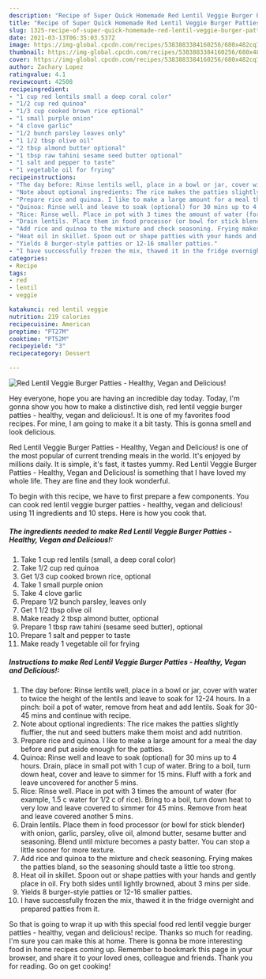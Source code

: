 ```yaml
---
description: "Recipe of Super Quick Homemade Red Lentil Veggie Burger Patties - Healthy, Vegan and Delicious!"
title: "Recipe of Super Quick Homemade Red Lentil Veggie Burger Patties - Healthy, Vegan and Delicious!"
slug: 1325-recipe-of-super-quick-homemade-red-lentil-veggie-burger-patties-healthy-vegan-and-delicious
date: 2021-03-13T06:35:03.537Z
image: https://img-global.cpcdn.com/recipes/5383883384160256/680x482cq70/red-lentil-veggie-burger-patties-healthy-vegan-and-delicious-recipe-main-photo.jpg
thumbnail: https://img-global.cpcdn.com/recipes/5383883384160256/680x482cq70/red-lentil-veggie-burger-patties-healthy-vegan-and-delicious-recipe-main-photo.jpg
cover: https://img-global.cpcdn.com/recipes/5383883384160256/680x482cq70/red-lentil-veggie-burger-patties-healthy-vegan-and-delicious-recipe-main-photo.jpg
author: Zachary Lopez
ratingvalue: 4.1
reviewcount: 42508
recipeingredient:
- "1 cup red lentils small a deep coral color"
- "1/2 cup red quinoa"
- "1/3 cup cooked brown rice optional"
- "1 small purple onion"
- "4 clove garlic"
- "1/2 bunch parsley leaves only"
- "1 1/2 tbsp olive oil"
- "2 tbsp almond butter optional"
- "1 tbsp raw tahini sesame seed butter optional"
- "1 salt and pepper to taste"
- "1 vegetable oil for frying"
recipeinstructions:
- "The day before: Rinse lentils well, place in a bowl or jar, cover with water to twice the height of the lentils and leave to soak for 12-24 hours. In a pinch: boil a pot of water, remove from heat and add lentils. Soak for 30-45 mins and continue with recipe."
- "Note about optional ingredients: The rice makes the patties slightly fluffier, the nut and seed butters make them moist and add nutrition."
- "Prepare rice and quinoa. I like to make a large amount for a meal the day before and put aside enough for the patties."
- "Quinoa: Rinse well and leave to soak (optional) for 30 mins up to 4 hours. Drain, place in small pot with 1 cup of water. Bring to a boil, turn down heat, cover and leave to simmer for 15 mins. Fluff with a fork and leave uncovered for another 5 mins."
- "Rice: Rinse well. Place in pot with 3 times the amount of water (for example, 1.5 c water for 1/2 c of rice). Bring to a boil, turn down heat to very low and leave covered to simmer for 45 mins. Remove from heat and leave covered another 5 mins."
- "Drain lentils. Place them in food processor (or bowl for stick blender) with onion, garlic, parsley, olive oil, almond butter, sesame butter and seasoning. Blend until mixture becomes a pasty batter. You can stop a little sooner for more texture."
- "Add rice and quinoa to the mixture and check seasoning. Frying makes the patties bland, so the seasoning should taste a little too strong."
- "Heat oil in skillet. Spoon out or shape patties with your hands and gently place in oil. Fry both sides until lightly browned, about 3 mins per side."
- "Yields 8 burger-style patties or 12-16 smaller patties."
- "I have successfully frozen the mix, thawed it in the fridge overnight and prepared patties from it."
categories:
- Recipe
tags:
- red
- lentil
- veggie

katakunci: red lentil veggie 
nutrition: 219 calories
recipecuisine: American
preptime: "PT27M"
cooktime: "PT52M"
recipeyield: "3"
recipecategory: Dessert

---
```



![Red Lentil Veggie Burger Patties - Healthy, Vegan and Delicious!](https://img-global.cpcdn.com/recipes/5383883384160256/680x482cq70/red-lentil-veggie-burger-patties-healthy-vegan-and-delicious-recipe-main-photo.jpg)

Hey everyone, hope you are having an incredible day today. Today, I'm gonna show you how to make a distinctive dish, red lentil veggie burger patties - healthy, vegan and delicious!. It is one of my favorites food recipes. For mine, I am going to make it a bit tasty. This is gonna smell and look delicious.



Red Lentil Veggie Burger Patties - Healthy, Vegan and Delicious! is one of the most popular of current trending meals in the world. It's enjoyed by millions daily. It is simple, it's fast, it tastes yummy. Red Lentil Veggie Burger Patties - Healthy, Vegan and Delicious! is something that I have loved my whole life. They are fine and they look wonderful.


To begin with this recipe, we have to first prepare a few components. You can cook red lentil veggie burger patties - healthy, vegan and delicious! using 11 ingredients and 10 steps. Here is how you cook that.

<!--inarticleads1-->

##### The ingredients needed to make Red Lentil Veggie Burger Patties - Healthy, Vegan and Delicious!:

1. Take 1 cup red lentils (small, a deep coral color)
1. Take 1/2 cup red quinoa
1. Get 1/3 cup cooked brown rice, optional
1. Take 1 small purple onion
1. Take 4 clove garlic
1. Prepare 1/2 bunch parsley, leaves only
1. Get 1 1/2 tbsp olive oil
1. Make ready 2 tbsp almond butter, optional
1. Prepare 1 tbsp raw tahini (sesame seed butter), optional
1. Prepare 1 salt and pepper to taste
1. Make ready 1 vegetable oil for frying




<!--inarticleads2-->

##### Instructions to make Red Lentil Veggie Burger Patties - Healthy, Vegan and Delicious!:

1. The day before: Rinse lentils well, place in a bowl or jar, cover with water to twice the height of the lentils and leave to soak for 12-24 hours. In a pinch: boil a pot of water, remove from heat and add lentils. Soak for 30-45 mins and continue with recipe.
1. Note about optional ingredients: The rice makes the patties slightly fluffier, the nut and seed butters make them moist and add nutrition.
1. Prepare rice and quinoa. I like to make a large amount for a meal the day before and put aside enough for the patties.
1. Quinoa: Rinse well and leave to soak (optional) for 30 mins up to 4 hours. Drain, place in small pot with 1 cup of water. Bring to a boil, turn down heat, cover and leave to simmer for 15 mins. Fluff with a fork and leave uncovered for another 5 mins.
1. Rice: Rinse well. Place in pot with 3 times the amount of water (for example, 1.5 c water for 1/2 c of rice). Bring to a boil, turn down heat to very low and leave covered to simmer for 45 mins. Remove from heat and leave covered another 5 mins.
1. Drain lentils. Place them in food processor (or bowl for stick blender) with onion, garlic, parsley, olive oil, almond butter, sesame butter and seasoning. Blend until mixture becomes a pasty batter. You can stop a little sooner for more texture.
1. Add rice and quinoa to the mixture and check seasoning. Frying makes the patties bland, so the seasoning should taste a little too strong.
1. Heat oil in skillet. Spoon out or shape patties with your hands and gently place in oil. Fry both sides until lightly browned, about 3 mins per side.
1. Yields 8 burger-style patties or 12-16 smaller patties.
1. I have successfully frozen the mix, thawed it in the fridge overnight and prepared patties from it.




So that is going to wrap it up with this special food red lentil veggie burger patties - healthy, vegan and delicious! recipe. Thanks so much for reading. I'm sure you can make this at home. There is gonna be more interesting food in home recipes coming up. Remember to bookmark this page in your browser, and share it to your loved ones, colleague and friends. Thank you for reading. Go on get cooking!
